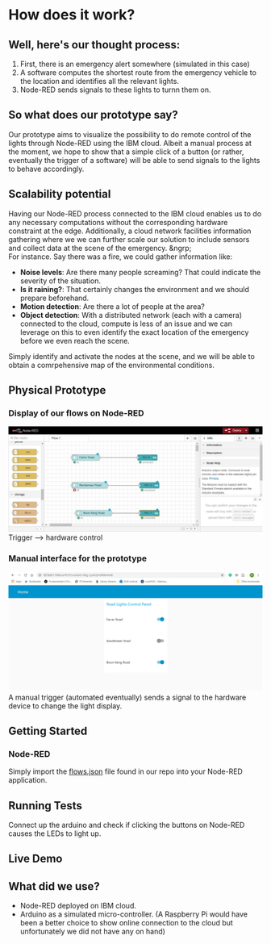# How does it work?
## Well, here's our thought process:
1. First, there is an emergency alert somewhere (simulated in this case)
1. A software computes the shortest route from the emergency vehicle to the location and identifies all the relevant lights.
1. Node-RED sends signals to these lights to turnn them on.

## So what does our prototype say?
Our prototype aims to visualize the possibility to do remote control of the lights through Node-RED using the IBM cloud. Albeit a manual process at the moment, we hope to show that a simple click of a button (or rather, eventually the trigger of a software) will be able to send signals to the lights to behave accordingly.  
  
## Scalability potential
Having our Node-RED process connected to the IBM cloud enables us to do any necessary computations without the corresponding hardware constraint at the edge. Additionally, a cloud network facilities information gathering where we we can further scale our solution to include sensors and collect data at the scene of the emergency. 
&ngrp;  
For instance. Say there was a fire, we could gather information like:
* **Noise levels**: Are there many people screaming? That could indicate the severity of the situation.
* **Is it raining?**: That certainly changes the environment and we should prepare beforehand.
* **Motion detection**: Are there a lot of people at the area? 
* **Object detection**: With a distributed network (each with a camera) connected to the cloud, compute is less of an issue and we can leverage on this to even identify the exact location of the emergency before we even reach the scene.

Simply identify and activate the nodes at the scene, and we will be able to obtain a comrpehensive map of the environmental conditions.

## Physical Prototype
### Display of our flows on Node-RED
![node-red flows](images/node_red_flows.jpeg?raw=true "Node-RED Flows")
Trigger --> hardware control
### Manual interface for the prototype
![node-red interface](images/light_config_on.jpeg?raw=true "Node-RED Config")
A manual trigger (automated eventually) sends a signal to the hardware device to change the light display.

## Getting Started
### Node-RED
Simply import the [flows.json](flows.json) file found in our repo into your Node-RED application.

## Running Tests
Connect up the arduino and check if clicking the buttons on Node-RED causes the LEDs to light up.

## Live Demo

## What did we use?
* Node-RED deployed on IBM cloud.
* Arduino as a simulated micro-controller.
(A Raspberry Pi would have been a better choice to show online connection to the cloud but unfortunately we did not have any on hand)
